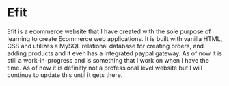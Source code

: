 # Efit
Efit is a ecommerce website that I have created with the sole purpose of learning to create Ecommerce web applications. It is built with vanilla HTML, CSS and utilizes a MySQL relational database for creating orders, and adding products and it even has a integrated paypal gateway. As of now it is still a work-in-progress and is something that I work on when I have the time. As of now it is definitly not a professional level website but I will continue to update this until it gets there. 
